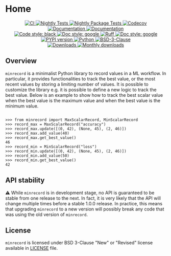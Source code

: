 # Home

<p align="center">
    <a href="https://github.com/durandtibo/minrecord/actions">
        <img alt="CI" src="https://github.com/durandtibo/minrecord/workflows/CI/badge.svg">
    </a>
    <a href="https://github.com/durandtibo/minrecord/actions">
        <img alt="Nightly Tests" src="https://github.com/durandtibo/minrecord/workflows/Nightly%20Tests/badge.svg">
    </a>
    <a href="https://github.com/durandtibo/minrecord/actions">
        <img alt="Nightly Package Tests" src="https://github.com/durandtibo/minrecord/workflows/Nightly%20Package%20Tests/badge.svg">
    </a>
    <a href="https://codecov.io/gh/durandtibo/minrecord">
        <img alt="Codecov" src="https://codecov.io/gh/durandtibo/minrecord/branch/main/graph/badge.svg">
    </a>
    <br/>
    <a href="https://durandtibo.github.io/minrecord/">
        <img alt="Documentation" src="https://github.com/durandtibo/minrecord/workflows/Documentation%20(stable)/badge.svg">
    </a>
    <a href="https://durandtibo.github.io/minrecord/">
        <img alt="Documentation" src="https://github.com/durandtibo/minrecord/workflows/Documentation%20(unstable)/badge.svg">
    </a>
    <br/>
    <a href="https://github.com/psf/black">
        <img  alt="Code style: black" src="https://img.shields.io/badge/code%20style-black-000000.svg">
    </a>
    <a href="https://google.github.io/styleguide/pyguide.html#s3.8-comments-and-docstrings">
        <img  alt="Doc style: google" src="https://img.shields.io/badge/%20style-google-3666d6.svg">
    </a>
    <a href="https://github.com/astral-sh/ruff">
        <img src="https://img.shields.io/endpoint?url=https://raw.githubusercontent.com/astral-sh/ruff/main/assets/badge/v2.json" alt="Ruff" style="max-width:100%;">
    </a>
    <a href="https://github.com/guilatrova/tryceratops">
        <img  alt="Doc style: google" src="https://img.shields.io/badge/try%2Fexcept%20style-tryceratops%20%F0%9F%A6%96%E2%9C%A8-black">
    </a>
    <br/>
    <a href="https://pypi.org/project/minrecord/">
        <img alt="PYPI version" src="https://img.shields.io/pypi/v/minrecord">
    </a>
    <a href="https://pypi.org/project/minrecord/">
        <img alt="Python" src="https://img.shields.io/pypi/pyversions/minrecord.svg">
    </a>
    <a href="https://opensource.org/licenses/BSD-3-Clause">
        <img alt="BSD-3-Clause" src="https://img.shields.io/pypi/l/minrecord">
    </a>
    <br/>
    <a href="https://pepy.tech/project/minrecord">
        <img  alt="Downloads" src="https://static.pepy.tech/badge/minrecord">
    </a>
    <a href="https://pepy.tech/project/minrecord">
        <img  alt="Monthly downloads" src="https://static.pepy.tech/badge/minrecord/month">
    </a>
    <br/>
</p>

## Overview

`minrecord` is a minimalist Python library to record values in a ML workflow.
In particular, it provides functionalities to track the best value, or the most recent values by
storing a limiting number of values.
It is possible to customize the library e.g. it is possible to define a new logic to track the best
value.
Below is an example to show how to track the best scalar value when the best value is the maximum
value and when the best value is the minimum value.

```pycon

>>> from minrecord import MaxScalarRecord, MinScalarRecord
>>> record_max = MaxScalarRecord("accuracy")
>>> record_max.update([(0, 42), (None, 45), (2, 46)])
>>> record_max.add_value(40)
>>> record_max.get_best_value()
46
>>> record_min = MinScalarRecord("loss")
>>> record_min.update([(0, 42), (None, 45), (2, 46)])
>>> record_min.add_value(50)
>>> record_min.get_best_value()
42

```

## API stability

:warning: While `minrecord` is in development stage, no API is guaranteed to be stable from one
release to the next. In fact, it is very likely that the API will change multiple times before a
stable 1.0.0 release. In practice, this means that upgrading `minrecord` to a new version will
possibly break any code that was using the old version of `minrecord`.

## License

`minrecord` is licensed under BSD 3-Clause "New" or "Revised" license available
in [LICENSE](https://github.com/durandtibo/minrecord/blob/main/LICENSE) file.
